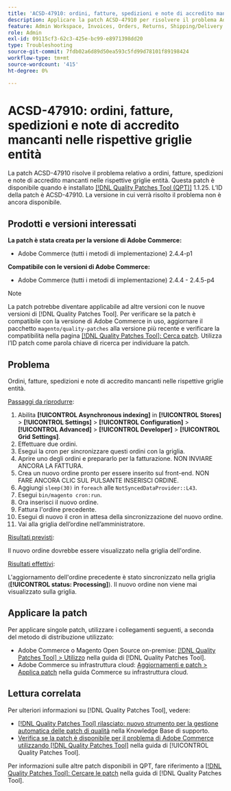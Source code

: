 ```yaml
---
title: 'ACSD-47910: ordini, fatture, spedizioni e note di accredito mancanti nelle rispettive griglie entità'
description: Applicare la patch ACSD-47910 per risolvere il problema Adobe Commerce in presenza di ordini, fatture, spedizioni e note di accredito mancanti nelle rispettive griglie entità.
feature: Admin Workspace, Invoices, Orders, Returns, Shipping/Delivery
role: Admin
exl-id: 09115cf3-62c3-425e-bc99-e8971398dd20
type: Troubleshooting
source-git-commit: 7fdb02a6d89d50ea593c5fd99d78101f89198424
workflow-type: tm+mt
source-wordcount: '415'
ht-degree: 0%

---
```


# ACSD-47910: ordini, fatture, spedizioni e note di accredito mancanti nelle rispettive griglie entità

La patch ACSD-47910 risolve il problema relativo a ordini, fatture, spedizioni e note di accredito mancanti nelle rispettive griglie entità. Questa patch è disponibile quando è installato [[!DNL Quality Patches Tool (QPT)]](https://experienceleague.adobe.com/en/docs/commerce-operations/tools/quality-patches-tool/quality-patches-tool-to-self-serve-quality-patches) 1.1.25. L’ID della patch è ACSD-47910. La versione in cui verrà risolto il problema non è ancora disponibile.

## Prodotti e versioni interessati

**La patch è stata creata per la versione di Adobe Commerce:**
* Adobe Commerce (tutti i metodi di implementazione) 2.4.4-p1

**Compatibile con le versioni di Adobe Commerce:**
* Adobe Commerce (tutti i metodi di implementazione) 2.4.4 - 2.4.5-p4

>[!NOTE]
>
>La patch potrebbe diventare applicabile ad altre versioni con le nuove versioni di [!DNL Quality Patches Tool]. Per verificare se la patch è compatibile con la versione di Adobe Commerce in uso, aggiornare il pacchetto `magento/quality-patches` alla versione più recente e verificare la compatibilità nella pagina [[!DNL Quality Patches Tool]: Cerca patch](https://experienceleague.adobe.com/tools/commerce-quality-patches/index.html). Utilizza l’ID patch come parola chiave di ricerca per individuare la patch.

## Problema

Ordini, fatture, spedizioni e note di accredito mancanti nelle rispettive griglie entità.

<u>Passaggi da riprodurre</u>:

1. Abilita **[!UICONTROL Asynchronous indexing]** in **[!UICONTROL Stores]** > **[!UICONTROL Settings]** > **[!UICONTROL Configuration]** > **[!UICONTROL Advanced]** > **[!UICONTROL Developer]** > **[!UICONTROL Grid Settings]**.
1. Effettuare due ordini.
1. Esegui la cron per sincronizzare questi ordini con la griglia.
1. Aprire uno degli ordini e prepararlo per la fatturazione. NON INVIARE ANCORA LA FATTURA.
1. Crea un nuovo ordine pronto per essere inserito sul front-end. NON FARE ANCORA CLIC SUL PULSANTE INSERISCI ORDINE.
1. Aggiungi `sleep(30)` in `foreach` alle `NotSyncedDataProvider::L43`.
1. Esegui `bin/magento cron:run`.
1. Ora inserisci il nuovo ordine.
1. Fattura l&#39;ordine precedente.
1. Esegui di nuovo il cron in attesa della sincronizzazione del nuovo ordine.
1. Vai alla griglia dell’ordine nell’amministratore.

<u>Risultati previsti</u>:

Il nuovo ordine dovrebbe essere visualizzato nella griglia dell&#39;ordine.

<u>Risultati effettivi</u>:

L&#39;aggiornamento dell&#39;ordine precedente è stato sincronizzato nella griglia (**[!UICONTROL status: Processing]**). Il nuovo ordine non viene mai visualizzato sulla griglia.

## Applicare la patch

Per applicare singole patch, utilizzare i collegamenti seguenti, a seconda del metodo di distribuzione utilizzato:

* Adobe Commerce o Magento Open Source on-premise: [[!DNL Quality Patches Tool] > Utilizzo](/help/tools/quality-patches-tool/usage.md) nella guida di [!DNL Quality Patches Tool].
* Adobe Commerce su infrastruttura cloud: [Aggiornamenti e patch > Applica patch](https://experienceleague.adobe.com/docs/commerce-cloud-service/user-guide/develop/upgrade/apply-patches.html) nella guida Commerce su infrastruttura cloud.

## Lettura correlata

Per ulteriori informazioni su [!DNL Quality Patches Tool], vedere:

* [[!DNL Quality Patches Tool] rilasciato: nuovo strumento per la gestione automatica delle patch di qualità](https://experienceleague.adobe.com/en/docs/commerce-operations/tools/quality-patches-tool/quality-patches-tool-to-self-serve-quality-patches) nella Knowledge Base di supporto.
* [Verifica se la patch è disponibile per il problema di Adobe Commerce utilizzando  [!DNL Quality Patches Tool]](/help/tools/quality-patches-tool/patches-available-in-qpt/check-patch-for-magento-issue-with-magento-quality-patches.md) nella guida di [!UICONTROL Quality Patches Tool].


Per informazioni sulle altre patch disponibili in QPT, fare riferimento a [[!DNL Quality Patches Tool]: Cercare le patch](https://experienceleague.adobe.com/tools/commerce-quality-patches/index.html) nella guida di [!DNL Quality Patches Tool].

